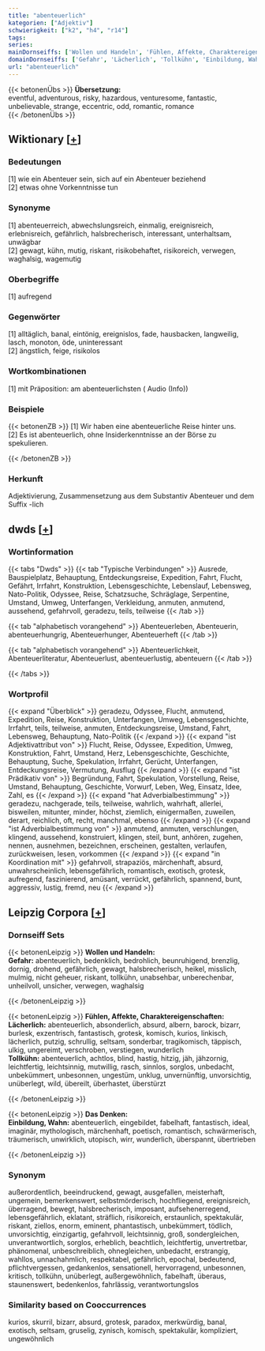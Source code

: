```yaml
---
title: "abenteuerlich"
kategorien: ["Adjektiv"]
schwierigkeit: ["k2", "h4", "r14"]
tags:
series:
mainDornseiffs: ['Wollen und Handeln', 'Fühlen, Affekte, Charaktereigenschaften', 'Das Denken']
domainDornseiffs: ['Gefahr', 'Lächerlich', 'Tollkühn', 'Einbildung, Wahn']
url: "abenteuerlich"
---
```


{{< betonenÜbs >}}
**Übersetzung:**  
eventful, adventurous, risky, hazardous, venturesome, fantastic, unbelievable, strange, eccentric, odd, romantic, romance  
{{< /betonenÜbs >}}

## Wiktionary [[+](https://de.wiktionary.org/wiki/abenteuerlich)]

### Bedeutungen
[1] wie ein Abenteuer sein, sich auf ein Abenteuer beziehend  
[2] etwas ohne Vorkenntnisse tun  

### Synonyme
[1] abenteuerreich, abwechslungsreich, einmalig, ereignisreich, erlebnisreich, gefährlich, halsbrecherisch, interessant, unterhaltsam, unwägbar  
[2] gewagt, kühn, mutig, riskant, risikobehaftet, risikoreich, verwegen, waghalsig, wagemutig  

### Oberbegriffe
[1] aufregend  

### Gegenwörter
[1] alltäglich, banal, eintönig, ereignislos, fade, hausbacken, langweilig, lasch, monoton, öde, uninteressant  
[2] ängstlich, feige, risikolos  

### Wortkombinationen
[1] mit Präposition: am abenteuerlichsten ( Audio (Info))  

### Beispiele
{{< betonenZB >}}
[1] Wir haben eine abenteuerliche Reise hinter uns.  
[2] Es ist abenteuerlich, ohne Insiderkenntnisse an der Börse zu spekulieren.  

{{< /betonenZB >}}
### Herkunft
Adjektivierung, Zusammensetzung aus dem Substantiv Abenteuer und dem Suffix -lich  



## dwds [[+](https://www.dwds.de/wb/abenteuerlich)]

### Wortinformation
{{< tabs "Dwds" >}}
{{< tab "Typische Verbindungen" >}}
Ausrede, Bauspielplatz, Behauptung, Entdeckungsreise, Expedition, Fahrt, Flucht, Gefährt, Irrfahrt, Konstruktion, Lebensgeschichte, Lebenslauf, Lebensweg, Nato-Politik, Odyssee, Reise, Schatzsuche, Schräglage, Serpentine, Umstand, Umweg, Unterfangen, Verkleidung, anmuten, anmutend, aussehend, gefahrvoll, geradezu, teils, teilweise
{{< /tab >}}

{{< tab "alphabetisch vorangehend" >}}
Abenteuerleben, Abenteuerin, abenteuerhungrig, Abenteuerhunger, Abenteuerheft
{{< /tab >}}

{{< tab "alphabetisch vorangehend" >}}
Abenteuerlichkeit, Abenteuerliteratur, Abenteuerlust, abenteuerlustig, abenteuern
{{< /tab >}}

{{< /tabs >}}

### Wortprofil
{{< expand "Überblick" >}} geradezu, Odyssee, Flucht, anmutend, Expedition, Reise, Konstruktion, Unterfangen, Umweg, Lebensgeschichte, Irrfahrt, teils, teilweise, anmuten, Entdeckungsreise, Umstand, Fahrt, Lebensweg, Behauptung, Nato-Politik {{< /expand >}}
{{< expand "ist Adjektivattribut von" >}} Flucht, Reise, Odyssee, Expedition, Umweg, Konstruktion, Fahrt, Umstand, Herz, Lebensgeschichte, Geschichte, Behauptung, Suche, Spekulation, Irrfahrt, Gerücht, Unterfangen, Entdeckungsreise, Vermutung, Ausflug {{< /expand >}}
{{< expand "ist Prädikativ von" >}} Begründung, Fahrt, Spekulation, Vorstellung, Reise, Umstand, Behauptung, Geschichte, Vorwurf, Leben, Weg, Einsatz, Idee, Zahl, es {{< /expand >}}
{{< expand "hat Adverbialbestimmung" >}} geradezu, nachgerade, teils, teilweise, wahrlich, wahrhaft, allerlei, bisweilen, mitunter, minder, höchst, ziemlich, einigermaßen, zuweilen, derart, reichlich, oft, recht, manchmal, ebenso {{< /expand >}}
{{< expand "ist Adverbialbestimmung von" >}} anmutend, anmuten, verschlungen, klingend, aussehend, konstruiert, klingen, steil, bunt, anhören, zugehen, nennen, ausnehmen, bezeichnen, erscheinen, gestalten, verlaufen, zurückweisen, lesen, vorkommen {{< /expand >}}
{{< expand "in Koordination mit" >}} gefahrvoll, strapaziös, märchenhaft, absurd, unwahrscheinlich, lebensgefährlich, romantisch, exotisch, grotesk, aufregend, faszinierend, amüsant, verrückt, gefährlich, spannend, bunt, aggressiv, lustig, fremd, neu {{< /expand >}}

## Leipzig Corpora [[+](https://corpora.uni-leipzig.de/en/res?word=abenteuerlich&corpusId=deu_newscrawl-public_2018)]

### Dornseiff Sets
{{< betonenLeipzig >}}
**Wollen und Handeln:**  
**Gefahr:** abenteuerlich, bedenklich, bedrohlich, beunruhigend, brenzlig, dornig, drohend, gefährlich, gewagt, halsbrecherisch, heikel, misslich, mulmig, nicht geheuer, riskant, tollkühn, unabsehbar, unberechenbar, unheilvoll, unsicher, verwegen, waghalsig  

{{< /betonenLeipzig >}}


{{< betonenLeipzig >}}
**Fühlen, Affekte, Charaktereigenschaften:**  
**Lächerlich:** abenteuerlich, absonderlich, absurd, albern, barock, bizarr, burlesk, exzentrisch, fantastisch, grotesk, komisch, kurios, linkisch, lächerlich, putzig, schrullig, seltsam, sonderbar, tragikomisch, täppisch, ulkig, ungereimt, verschroben, verstiegen, wunderlich  
**Tollkühn:** abenteuerlich, achtlos, blind, hastig, hitzig, jäh, jähzornig, leichtfertig, leichtsinnig, mutwillig, rasch, sinnlos, sorglos, unbedacht, unbekümmert, unbesonnen, ungestüm, unklug, unvernünftig, unvorsichtig, unüberlegt, wild, übereilt, überhastet, überstürzt  

{{< /betonenLeipzig >}}


{{< betonenLeipzig >}}
**Das Denken:**  
**Einbildung, Wahn:** abenteuerlich, eingebildet, fabelhaft, fantastisch, ideal, imaginär, mythologisch, märchenhaft, poetisch, romantisch, schwärmerisch, träumerisch, unwirklich, utopisch, wirr, wunderlich, überspannt, übertrieben  

{{< /betonenLeipzig >}}

### Synonym
außerordentlich, beeindruckend, gewagt, ausgefallen, meisterhaft, ungemein, bemerkenswert, selbstmörderisch, hochfliegend, ereignisreich, überragend, bewegt, halsbrecherisch, imposant, aufsehenerregend, lebensgefährlich, eklatant, sträflich, risikoreich, erstaunlich, spektakulär, riskant, ziellos, enorm, eminent, phantastisch, unbekümmert, tödlich, unvorsichtig, einzigartig, gefahrvoll, leichtsinnig, groß, sondergleichen, unverantwortlich, sorglos, erheblich, beachtlich, leichtfertig, unvertretbar, phänomenal, unbeschreiblich, ohnegleichen, unbedacht, erstrangig, wahllos, unnachahmlich, respektabel, gefährlich, epochal, bedeutend, pflichtvergessen, gedankenlos, sensationell, hervorragend, unbesonnen, kritisch, tollkühn, unüberlegt, außergewöhnlich, fabelhaft, überaus, staunenswert, bedenkenlos, fahrlässig, verantwortungslos


### Similarity based on Cooccurrences
kurios, skurril, bizarr, absurd, grotesk, paradox, merkwürdig, banal, exotisch, seltsam, gruselig, zynisch, komisch, spektakulär, kompliziert, ungewöhnlich

